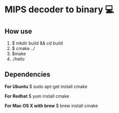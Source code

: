 # MIPS decoder to binary :computer:

## How use
1. $ mkdir build && cd build
2. $ cmake ../
3. $make
4. ./hello

## Dependencies
**For Ubuntu**
$ sudo apt-get install cmake

**For Redhat**
$ yum install cmake

**For Mac OS X with brew**
$ brew install cmake
